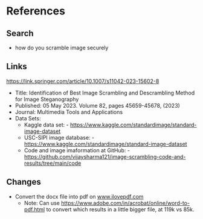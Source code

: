 References
==========

## Search ##

 - how do you scramble image securely

## Links ##

https://link.springer.com/article/10.1007/s11042-023-15602-8
 - Title: Identification of Best Image Scrambling and Descrambling Method for Image Steganography
 - Published: 05 May 2023. Volume 82, pages 45659-45678, (2023)
 - Journal: Multimedia Tools and Applications
 - Data Sets:
   - Kaggle data set: - https://www.kaggle.com/standardimage/standard-image-dataset
   - USC-SIPI image database: - https://www.kaggle.com/standardimage/standard-image-dataset
   - Code and image imaformation at GitHub: - https://github.com/vijaysharma121/image-scrambling-code-and-results/tree/main/code

## Changes ##

 - Convert the docx file into pdf on www.ilovepdf.com
   - Note: Can use https://www.adobe.com/in/acrobat/online/word-to-pdf.html to convert which results in a little bigger file, at 119k vs 85k.

